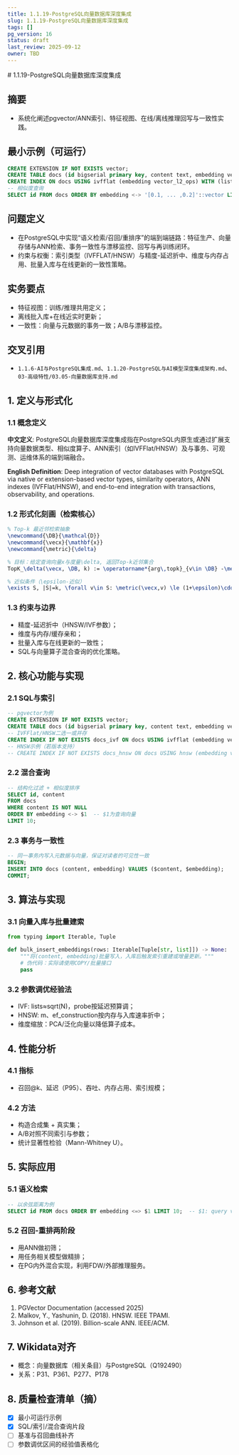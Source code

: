 ```yaml
---
title: 1.1.19-PostgreSQL向量数据库深度集成
slug: 1.1.19-PostgreSQL向量数据库深度集成
tags: []
pg_version: 16
status: draft
last_review: 2025-09-12
owner: TBD
---
```


﻿# 1.1.19-PostgreSQL向量数据库深度集成

## 摘要

- 系统化阐述pgvector/ANN索引、特征视图、在线/离线推理回写与一致性实践。

## 最小示例（可运行）

```sql
CREATE EXTENSION IF NOT EXISTS vector;
CREATE TABLE docs (id bigserial primary key, content text, embedding vector(768));
CREATE INDEX ON docs USING ivfflat (embedding vector_l2_ops) WITH (lists=100);
-- 相似度查询
SELECT id FROM docs ORDER BY embedding <-> '[0.1, ... ,0.2]'::vector LIMIT 10;
```

## 问题定义

- 在PostgreSQL中实现“语义检索/召回/重排序”的端到端链路：特征生产、向量存储与ANN检索、事务一致性与漂移监控、回写与再训练闭环。
- 约束与权衡：索引类型（IVFFLAT/HNSW）与精度-延迟折中、维度与内存占用、批量入库与在线更新的一致性策略。

## 实务要点

- 特征视图：训练/推理共用定义；
- 离线批入库+在线近实时更新；
- 一致性：向量与元数据的事务一致；A/B与漂移监控。

## 交叉引用

- `1.1.6-AI与PostgreSQL集成.md`、`1.1.20-PostgreSQL与AI模型深度集成架构.md`、`03-高级特性/03.05-向量数据库支持.md`

## 1. 定义与形式化

### 1.1 概念定义

**中文定义**: PostgreSQL向量数据库深度集成指在PostgreSQL内原生或通过扩展支持向量数据类型、相似度算子、ANN索引（如IVFFlat/HNSW）及与事务、可观测、运维体系的端到端融合。

**English Definition**: Deep integration of vector databases with PostgreSQL via native or extension-based vector types, similarity operators, ANN indexes (IVFFlat/HNSW), and end-to-end integration with transactions, observability, and operations.

### 1.2 形式化刻画（检索核心）

```latex
% Top-k 最近邻检索抽象
\newcommand{\DB}{\mathcal{D}}
\newcommand{\vecx}{\mathbf{x}}
\newcommand{\metric}{\delta}

% 目标：给定查询向量x与度量\delta, 返回Top-k近邻集合
TopK_\delta(\vecx, \DB, k) := \operatorname*{arg\,topk}_{v\in \DB} -\metric(\vecx, v)

% 近似条件（\epsilon-近似）
\exists S, |S|=k, \forall v\in S: \metric(\vecx,v) \le (1+\epsilon)\cdot \metric(\vecx, v^*)
```

### 1.3 约束与边界

- 精度-延迟折中（HNSW/IVF参数）；
- 维度与内存/缓存亲和；
- 批量入库与在线更新的一致性；
- SQL与向量算子混合查询的优化策略。

## 2. 核心功能与实现

### 2.1 SQL与索引

```sql
-- pgvector为例
CREATE EXTENSION IF NOT EXISTS vector;
CREATE TABLE docs (id bigserial primary key, content text, embedding vector(768));
-- IVFFlat/HNSW二选一或并存
CREATE INDEX IF NOT EXISTS docs_ivf ON docs USING ivfflat (embedding vector_l2_ops) WITH (lists=100);
-- HNSW示例（若版本支持）
-- CREATE INDEX IF NOT EXISTS docs_hnsw ON docs USING hnsw (embedding vector_l2_ops) WITH (m=16, ef_construction=64);
```

### 2.2 混合查询

```sql
-- 结构化过滤 + 相似度排序
SELECT id, content
FROM docs
WHERE content IS NOT NULL
ORDER BY embedding <-> $1  -- $1为查询向量
LIMIT 10;
```

### 2.3 事务与一致性

```sql
-- 同一事务内写入元数据与向量，保证对读者的可见性一致
BEGIN;
INSERT INTO docs (content, embedding) VALUES ($content, $embedding);
COMMIT;
```

## 3. 算法与实现

### 3.1 向量入库与批量建索

```python
from typing import Iterable, Tuple

def bulk_insert_embeddings(rows: Iterable[Tuple[str, list]]) -> None:
    """将(content, embedding)批量写入，入库后触发索引重建或增量更新。"""
    # 伪代码：实际请使用COPY/批量接口
    pass
```

### 3.2 参数调优经验法

- IVF: lists≈sqrt(N)，probe按延迟预算调；
- HNSW: m、ef_construction按内存与入库速率折中；
- 维度缩放：PCA/泛化向量以降低算子成本。

## 4. 性能分析

### 4.1 指标

- 召回@k、延迟（P95）、吞吐、内存占用、索引规模；

### 4.2 方法

- 构造合成集 + 真实集；
- A/B对照不同索引与参数；
- 统计显著性检验（Mann-Whitney U）。

## 5. 实际应用

### 5.1 语义检索

```sql
-- 以余弦距离为例
SELECT id FROM docs ORDER BY embedding <=> $1 LIMIT 10;  -- $1: query vector
```

### 5.2 召回-重排两阶段

- 用ANN做初筛；
- 用任务相关模型做精排；
- 在PG内外混合实现，利用FDW/外部推理服务。

## 6. 参考文献

1. PGVector Documentation (accessed 2025)
2. Malkov, Y., Yashunin, D. (2018). HNSW. IEEE TPAMI.
3. Johnson et al. (2019). Billion-scale ANN. IEEE/ACM.

## 7. Wikidata对齐

- 概念：向量数据库（相关条目）与PostgreSQL（Q192490）
- 关系：P31、P361、P277、P178

## 8. 质量检查清单（摘）

- [x] 最小可运行示例
- [x] SQL/索引/混合查询片段
- [ ] 基准与召回曲线补齐
- [ ] 参数调优区间的经验值表格化
